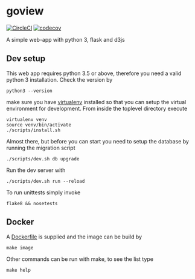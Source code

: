 # goview

[![CircleCI](https://circleci.com/gh/quantmind/goview.svg?style=svg&circle-token=050fbca9326433b6c99dda067811ad6db26cd3bd)](https://circleci.com/gh/quantmind/goview)
[![codecov](https://codecov.io/gh/quantmind/goview/branch/master/graph/badge.svg)](https://codecov.io/gh/quantmind/goview)

A simple web-app with python 3, flask and d3js


## Dev setup

This web app requires python 3.5 or above, therefore you need a valid python 3 installation.
Check the version by
```
python3 --version
```
make sure you have [virtualenv](https://pypi.python.org/pypi/virtualenv)
installed so that you can setup the virtual environment for development.
From inside the toplevel directory execute
```
virtualenv venv
source venv/bin/activate
./scripts/install.sh
```
Almost there, but before you can start you need to setup the database by running the migration script
```
./scripts/dev.sh db upgrade
```
Run the dev server with
```
./scripts/dev.sh run --reload
```
To run unittests simply invoke
```
flake8 && nosetests
```

## Docker

A [Dockerfile](./Dockerfile) is supplied and the image can be build by
```
make image
```
Other commands can be run with make, to see the list type
```
make help
```
